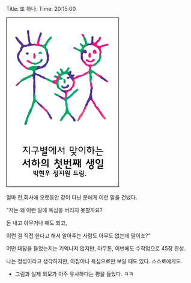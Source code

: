 Title: 또 하나.
Time: 20:15:00

![](front_ez_.jpg)

얼마 전,회사에 오랫동안 같이 다닌 분에게 이런 말을 건냈다.

"저는 왜 이런 일에 욕심을 버리지 못할까요?

돈 내고 아무거나 해도 되고,

이런 걸 직접 한다고 해서 알아주는 사람도 아무도 없는데 말이죠?"

어떤 대답을 들었는지는 기억나지 않지만, 아무튼, 이번에도 수작업으로 45장 완성.

나는 정성이라고 생각하지만, 아집이나 욕심으로만 보일 때도 있다. 스스로에게도.

* 그림과 실제 외모가 아주 유사하다는 평을 들었다. ㅋㅋ

